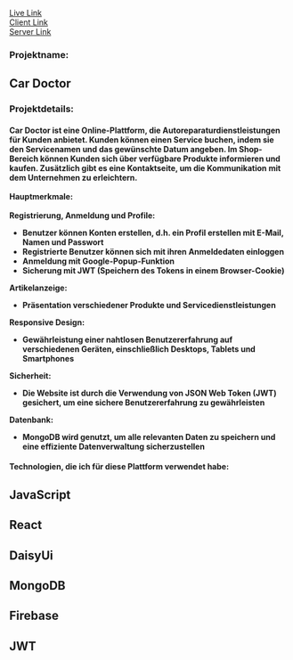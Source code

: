 <a href='https://car-doctor-2b00a.web.app/' target='_blank'>Live Link</a> <br/>
<a href='https://github.com/devmashum/car-doctor-client' target='_blank'>Client Link</a> <br/>
<a href='https://github.com/devmashum/carDoctor-server' target='_blank'>Server Link</a>

<div class='p-5'>
  <div class='flex gap-3'>
    <div><h3 class='text-slate-900 text-xl lg:text-2xl'>Projektname: </h3></div>
    <div><h2 class="text-slate-900 text-xl lg:text-2xl font-bold ">
      Car Doctor</h2>
    </div>
  </div>
  <h3 class="text-slate-900 text-xl underline font-bold mt-3">Projektdetails:</h3>
  <h4 class="text-slate-900 my-3 text-justify text-base">
    Car Doctor ist eine Online-Plattform, die Autoreparaturdienstleistungen für Kunden anbietet. Kunden können einen Service buchen, indem sie den Servicenamen und das gewünschte Datum angeben. Im Shop-Bereich können Kunden sich über verfügbare Produkte informieren und kaufen. Zusätzlich gibt es eine Kontaktseite, um die Kommunikation mit dem Unternehmen zu erleichtern. <br />
    <br />
    <b class='text-xl underline'>Hauptmerkmale:</b>
    <br />
    <br />
    <b>Registrierung, Anmeldung und Profile:</b>
    <ul class='list-disc ml-10'>
      <li>
        Benutzer können Konten erstellen, d.h. ein Profil erstellen mit E-Mail, Namen und Passwort
      </li>
      <li>
        Registrierte Benutzer können sich mit ihren Anmeldedaten einloggen
      </li>
      <li>
        Anmeldung mit Google-Popup-Funktion
      </li>
      <li>
        Sicherung mit JWT (Speichern des Tokens in einem Browser-Cookie)
      </li>
    </ul>
    <b>Artikelanzeige:</b>
    <ul class='list-disc ml-10'>
      <li>
        Präsentation verschiedener Produkte und Servicedienstleistungen
      </li>
    </ul>
    <b>Responsive Design:</b>
    <ul class='list-disc ml-10'>
      <li>
        Gewährleistung einer nahtlosen Benutzererfahrung auf verschiedenen Geräten, einschließlich Desktops, Tablets und Smartphones
      </li>
    </ul>
    <b>Sicherheit:</b>
    <ul class='list-disc ml-10'>
      <li>
        Die Website ist durch die Verwendung von JSON Web Token (JWT) gesichert, um eine sichere Benutzererfahrung zu gewährleisten 
      </li>
    </ul>
    <b>Datenbank:</b>
    <ul class='list-disc ml-10'>
      <li>
        MongoDB wird genutzt, um alle relevanten Daten zu speichern und eine effiziente Datenverwaltung sicherzustellen
      </li>
    </ul>
  </h4>
  <h4 class='font-bold'>Technologien, die ich für diese Plattform verwendet habe:</h4>
  <div class='lg:p-10 grid grid-cols-3 lg:grid-cols-5 lg:gap-5 gap-2 text-center'>
    <h2 class='border border-xl border-black'>JavaScript</h2>
    <h2 class='border border-xl border-black'>React</h2>
    <h2 class='border border-xl border-black'>DaisyUi</h2>
    <h2 class='border border-xl border-black'>MongoDB</h2>
    <h2 class='border border-xl border-black'>Firebase</h2>
    <h2 class='border border-xl border-black'>JWT</h2>
  </div>
</div>
